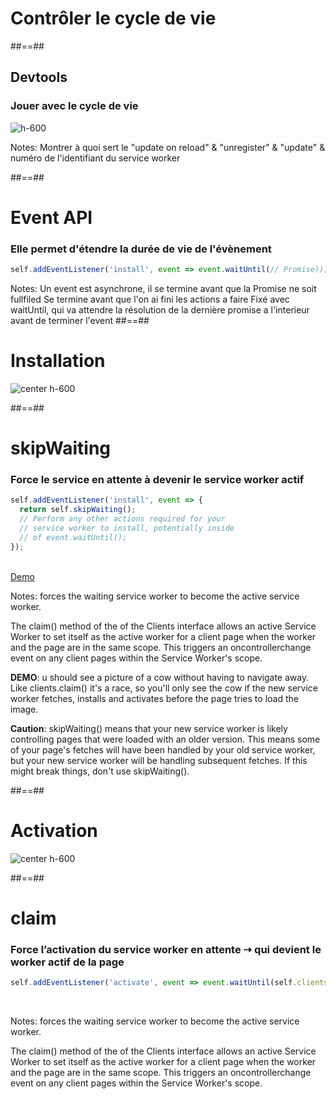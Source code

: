 <!-- .slide: data-background="./assets/images/control_bg.jpg" class="transition mask" -->

# Contrôler le cycle de vie

##==##

## Devtools

### Jouer avec le cycle de vie

![h-600](./assets/images/lifecycle-console.png)

Notes:
Montrer à quoi sert le "update on reload" & "unregister" & "update" & numéro de l'identifiant du service worker

##==##

<!-- .slide: class="with-code" -->

# Event API

### Elle permet d'étendre la durée de vie de l'évènement

```javascript
self.addEventListener('install', event => event.waitUntil(// Promise));
```

<!-- .element: class="big-code" -->

Notes: Un event est asynchrone, il se termine avant que la Promise ne soit fullfiled
Se termine avant que l'on ai fini les actions a faire
Fixé avec waitUntil, qui va attendre la résolution de la dernière promise a l'interieur avant de terminer l'event
##==##

# Installation

![center h-600](./assets/images/sw_life_cycle_installing.png)

##==##

<!-- .slide: class="with-code" -->

# skipWaiting

### Force le service en attente à devenir le service worker actif

```javascript
self.addEventListener('install', event => {
  return self.skipWaiting();
  // Perform any other actions required for your
  // service worker to install, potentially inside
  // of event.waitUntil();
});
```

<!-- .element: class="big-code" -->

<br>
<a target="_blank" href="https://cdn.rawgit.com/jakearchibald/80368b84ac1ae8e229fc90b3fe826301/raw/ad55049bee9b11d47f1f7d19a73bf3306d156f43/index-v3.html" >Demo</a>
<!-- .element: class="center" -->
<br>

Notes:
forces the waiting service worker to become the active service worker.

The claim() method of the of the Clients interface allows an active Service Worker to set itself as the active worker for a client page when the worker and the page are in the same scope. This triggers an oncontrollerchange event on any client pages within the Service Worker's scope.

**DEMO**: u should see a picture of a cow without having to navigate away. Like clients.claim() it's a race, so you'll only see the cow if the new service worker fetches, installs and activates before the page tries to load the image.

**Caution**: skipWaiting() means that your new service worker is likely controlling pages that were loaded with an older version. This means some of your page's fetches will have been handled by your old service worker, but your new service worker will be handling subsequent fetches. If this might break things, don't use skipWaiting().

##==##

# Activation

![center h-600](./assets/images/sw_life_cycle_activating.png)

##==##

<!-- .slide: class="with-code" -->

# claim

### Force l’activation du service worker en attente ⇢ qui devient le worker actif de la page

```javascript
self.addEventListener('activate', event => event.waitUntil(self.clients.claim()));
```

<!-- .element: class="big-code" -->

<br>

Notes:
forces the waiting service worker to become the active service worker.

The claim() method of the of the Clients interface allows an active Service Worker to set itself as the active worker for a client page when the worker and the page are in the same scope. This triggers an oncontrollerchange event on any client pages within the Service Worker's scope.
